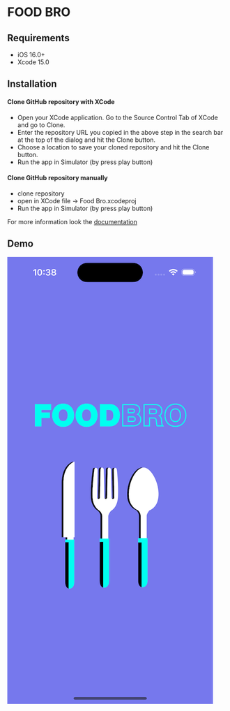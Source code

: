 # FOOD BRO 

## Requirements

- iOS 16.0+
- Xcode 15.0

## Installation

 #### Clone GitHub repository with XCode
 - Open your XCode application. Go to the Source Control Tab of XCode and go to Clone.
 - Enter the repository URL you copied in the above step in the search bar at the top of the dialog and hit the Clone button.
 - Choose a location to save your cloned repository and hit the Clone button.
 - Run the app in Simulator (by press play button)

 #### Clone GitHub repository manually
 - clone repository
 - open in XCode file -> Food Bro.xcodeproj
 - Run the app in Simulator (by press play button) 

For more information look the [documentation](https://developer.apple.com/documentation/xcode/running-your-app-in-simulator-or-on-a-device#)

## Demo

![alt text](https://github.com/tparysmontrose/Food-Bro/blob/main/foodBro1.png?raw=true)
